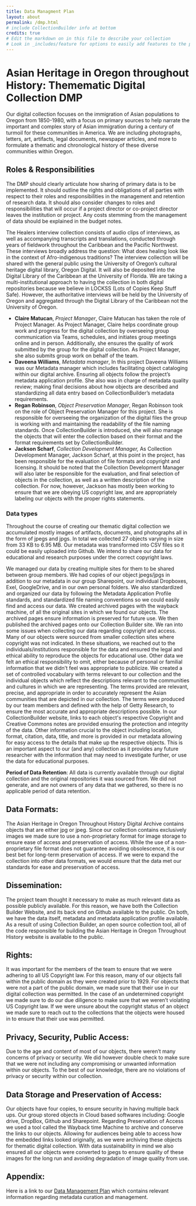 ```yaml
---
title: Data Managment Plan
layout: about
permalink: /dmp.html
# include CollectionBuilder info at bottom
credits: true
# Edit the markdown on in this file to describe your collection
# Look in _includes/feature for options to easily add features to the page
---
```


# Asian Heritage in Oregon throughout History: Themematic Digital Collection DMP
Our digital collection focuses on the immigration of Asian populations to Oregon from 1850-1980, with a focus on primary sources to help narrate the important and complex story of Asian immigration during a century of turmoil for these communities in America. We are including photographs, letters, art, artifacts, legal documents, newspaper articles, and more to formulate a thematic and chronological history of these diverse communities within Oregon.

## Roles & Responsibilities
The DMP should clearly articulate how sharing of primary data is to be implemented.  It should outline the rights and obligations of all parties with respect to their roles and responsibilities in the management and retention of research data. It should also consider changes to roles and responsibilities that will occur if a project director or co-project director leaves the institution or project. Any costs stemming from the management of data should be explained in the budget notes.

The Healers interview collection consists of audio clips of interviews, as well as accompanying transcripts and translations, conducted through years of fieldwork throughout the Caribbean and the Pacific Northwest. These interviews broadly address the question: What does healing look like in the context of Afro-indigenous traditions? The interview collection will be shared with the general public using the University of Oregon’s cultural heritage digital library, Oregon Digital. It will also be deposited into the Digital Library of the Caribbean at the University of Florida. We are taking a multi-institutional approach to having the collection in both digital repositories because we believe in LOCKSS (Lots of Copies Keep Stuff Safe). However, the authoritative interviews will be held by the University of Oregon and aggregated through the Digital Library of the Caribbean not the University of Oregon.

- **Claire Matucan**, *Project Manager*, Claire Matucan has taken the role of Project Manager. As Project Manager, Claire helps coordinate group work and progress for the digital collection by overseeing group communication via Teams, schedules, and initiates group meetings online and in person. Additionally, she ensures the quality of work submitted by the group for the digital collection. As Project Manager, she also submits group work on behalf of the team. 
- **Daveena Williams**, *Metadata manager*, In this project Daveena Williams was our Metadata manager which includes facilitating object cataloging within our digital archive. Ensuring all objects follow the project’s metadata application profile. She also was in charge of metadata quality review; making final decisions about how objects are described and standardizing all data entry based on CollectionBuilder’s metadata requirements. 
- **Regan Robinson**, *Object Preservation Manager*, Regan Robinson took on the role of Object Preservation Manager for this project. She is responsible for overseeing the organization of the digital files the group is working with and maintaining the readability of the file naming standards. Once CollectionBuilder is introduced, she will also manage the objects that will enter the collection based on their format and the format requirements set by CollectionBuilder.
- **Jackson Scharf**, *Collection Development Manager,* As Collection Development Manager, Jackson Scharf, at this point in the project, has been responsible for the evaluation of file formats and copyright and licensing. It should be noted that the Collection Development Manager will also later be responsible for the evaluation, and final selection of objects in the collection, as well as a written description of the collection. For now, however, Jackson has mostly been working to ensure that we are obeying US copyright law, and are appropriately labeling our objects with the proper rights statements.  



### Data types
Throughout the course of creating our thematic digital collection we accumulated mostly images of artifacts, documents, and photographs all in the form of jpegs and jpgs. In total we collected 27 objects varying in size from 33 KB to 6.95 MB. Our metadata was transformed into CSV files so it could be easily uploaded into Github. We intend to share our data for educational and research purposes under the correct copyright laws. 

We managed our data by creating multiple sites for them to be shared between group members. We had copies of our object jpegs/jpgs in addition to our metadata in our group Sharepoint, our individual Dropboxes, Exel, GoogleDrive, and in our own personal folders. We also standardized and organized our data by following the Metadata Application Profile standards, and standardized file naming conventions so we could easily find and access our data. We created archived pages with the wayback machine, of all the original sites in which we found our objects. The archived pages ensure information is preserved for future use. We then published the archived pages onto our Collection Builder site. 
	We ran into some issues when collecting our data regarding copyright and access. Many of our objects were sourced from smaller collection sites where copyright was not indicated. In these situations, we reached out to the individuals/institutions responsible for the data and ensured the legal and ethical ability to reproduce the objects for educational use. Other data we felt an ethical responsibility to omit, either because of personal or familial information that we didn’t feel was appropriate to publicize. 
	We created a set of controlled vocabulary with terms relevant to our collection and the individual objects which reflect the descriptions relevant to the communities and cultures in which we are representing. The terms provided are relevant, precise, and appropriate in order to accurately represent the Asian communities that are depicted in our collection. The terms were produced by our team members and defined with the help of Getty Research, to ensure the most accurate and appropriate descriptions possible. 
	In our CollectionBuilder website, links to each object's respective Copyright and Creative Commons notes are provided ensuring the protection and integrity of the data. Other information crucial to the object including location, format, citation, data, title, and more is provided in our metadata allowing for easy access to the details that make up the respective objects. This is an important aspect to our (and any) collection as it provides any future researcher with the information that may need to investigate further, or use the data for educational purposes. 


**Period of Data Retention**: All data is currently available through our digital collection and the original repositories it was sourced from. We did not generate, and are not owners of any data that we gathered, so there is no applicable period of data retention.

## Data Formats: 
The Asian Heritage in Oregon Throughout History Digital Archive contains objects that are either jpg or jpeg. Since our collection contains exclusively images we made sure to use a non-proprietary format for image storage to ensure ease of access and preservation of access. While the use of a non-proprietary file format does not guarantee avoiding obsolescence, it is our best bet for long-term preservation of access. If we were to expand the collection into other data formats, we would ensure that the data met our standards for ease and preservation of access.
## Dissemination:
The project team thought it necessary to make as much relevant data as possible publicly available. For this reason, we have both the Collection Builder Website, and its back end on Github available to the public. On both, we have the data itself, metadata and metadata application profile available. As a result of using Collection Builder, an open source collection tool, all of the code responsible for building the Asian Heritage in Oregon Throughout History website is available to the public.
## Rights:
It was important for the members of the team to ensure that we were adhering to all US Copyright law. For this reason, many of our objects fall within the public domain as they were created prior to 1929. For objects that were not a part of the public domain, we made sure that their use in our digital collection was permitted. In the case of an undetermined copyright we made sure to do our due diligence to make sure that we weren’t violating US Copyright law. If we were unsure about the copyright status of an object we made sure to reach out to the collections that the objects were housed in to ensure that their use was permitted.
## Privacy, Security, Public Access:
Due to the age and content of most of our objects, there weren’t many concerns of privacy or security. We did however double check to make sure that we were not including any compromising or unwanted information within our objects. To the best of our knowledge, there are no violations of privacy or security within our collection.
## Data Storage and Preservation of Access: 

Our objects have four copies, to ensure security in having multiple back ups. Our group stored objects in Cloud based softwares including: Google drive, DropBox, Github and Sharepoint. Regarding Preservation of Access we used a tool called the Wayback time Machine to archive and conserve the links to our objects. Allowing for audiences being able to access how the embedded links looked originally, as we were archiving these objects for thematic digital collection. With data sustainability in mind we also ensured all our objects were converted to jpegs to ensure quality of these images for the long run and avoiding degradation of image quality from use. 


## Appendix:
Here is a link to our [Data Management Plan](https://uoregon.sharepoint.com/:w:/r/sites/O365_lib410sp23-hrdm/_layouts/15/Doc.aspx?sourcedoc=%7B8BC95985-4D6D-42DF-AAA3-D760CF5D3AD5%7D&file=group3_map.docx&action=default&mobileredirect=true) which contains relevant information regarding metadata curation and management.




